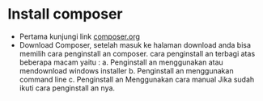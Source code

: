 # Install composer
- Pertama kunjungi link [composer.org](https://getcomposer.org/)
- Download Composer, setelah masuk ke halaman download anda bisa memilih cara penginstall an composer. cara penginstall an terbagi atas beberapa macam yaitu :
a. Penginstall an menggunakan atau mendownload windows installer
b. Penginstall an menggunakan command line
c. Penginstall an Menggunakan cara manual 
Jika sudah ikuti cara penginstall an nya.